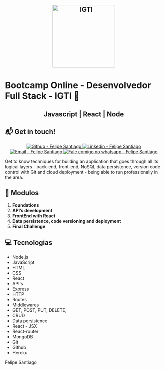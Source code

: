 <h2 align="center">

  <img alt="IGTI" src="https://res.cloudinary.com/dr05turuf/image/upload/v1591157766/bootcamp_fullstack_msogre.png" width="200px" />
  <br/>
  <h1> Bootcamp Online - Desenvolvedor Full Stack - IGTI 🚀 </h1>
</h2>

<center><h2>Javascript | React | Node</h2></center>

## :mailbox_with_mail: Get in touch!

<p align="center">

  <a href="https://github.com/felsantiago" target="_blank" >
    <img alt="Github - Felipe Santiago" src="https://img.shields.io/badge/Github--%23F8952D?style=social&logo=github">
  </a>
  <a href="https://www.linkedin.com/in/felipe-santiago-a7706418a/" target="_blank" >
    <img alt="Linkedin - Felipe Santiago" src="https://img.shields.io/badge/Linkedin--%23F8952D?style=social&logo=linkedin">
  </a>
  <a href="mailto:fepuss@gmail.com" target="_blank" >
    <img alt="Email - Felipe Santiago" src="https://img.shields.io/badge/Email--%23F8952D?style=social&logo=gmail">
  </a>
  <a href="https://api.whatsapp.com/send?phone=5588997143829"
        target="_blank" >
    <img alt="Fale comigo no whatsapp - Felipe Santiago" src="https://img.shields.io/badge/Whatsapp--%23F8952D?style=social&logo=whatsapp">
  </a>
</p>

Get to know techniques for building an application that goes through all its logical layers - back-end, front-end, NoSQL data persistence, version code control with Git and cloud deployment - being able to run professionally in the area.

## :scroll: Modulos

<ol>
<li><b>Foundations</b></li>
<li><b>API’s development</b></li>
<li><b>FrontEnd with React</b></li>
<li><b>Data persistence, code versioning and deployment</b></li>
<li><b>Final Challenge</b></li>
</ol>

## :computer: Tecnologias

<ul>
<li>Node.js
</li>
<li>JavaScript
</li>
<li>HTML
</li>
<li>CSS
</li>
<li>React
</li>
<li>API's
</li>
<li>Express
</li>
<li>HTTP
</li>
<li>Routes
</li>
<li>Middlewares
</li>
<li>GET, POST, PUT, DELETE,
</li>
<li>CRUD
</li>
<li>Data persistence
</li>
<li>React - JSX
</li>
<li>React-router
</li>
<li>MongoDB
</li>
<li>Git
</li>
<li>Github
</li>
<li>Heroku
</li>
</ul>

Felipe Santiago

